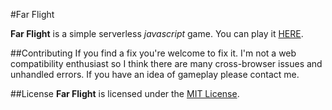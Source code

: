 #Far Flight

**Far Flight** is a simple serverless *javascript* game. You can play it [HERE](http://edwrodrig.github.io/farflight/).

##Contributing
If you find a fix you're welcome to fix it. I'm not a web compatibility enthusiast so I think there are many cross-browser issues and unhandled errors. If you have an idea of gameplay please contact me.

##License
**Far Flight** is licensed under the [MIT License](https://github.com/edwrodrig/farflight/blob/master/LICENSE.txt).
